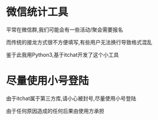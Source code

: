 # 微信统计工具
平常在微信群,我们可能会有一些活动/聚会需要报名

而传统的接龙方式很不方便填写,有些用户无法换行导致格式混乱

鉴于此我用Python3,基于itchat开发了这个小工具

# 尽量使用小号登陆
由于itchat属于第三方库,请小心被封号,尽量使用小号登陆

由于任何原因造成的任何后果由使用方承担

